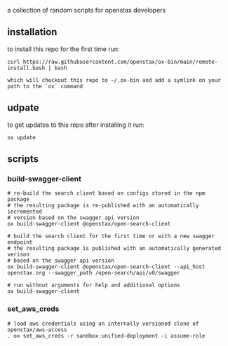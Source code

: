 a collection of random scripts for openstax developers

## installation
to install this repo for the first time run:
```
curl https://raw.githubusercontent.com/openstax/ox-bin/main/remote-install.bash | bash

which will checkout this repo to ~/.ox-bin and add a symlink on your path to the `ox` command
```

## udpate
to get updates to this repo after installing it run:
```
ox update
```

## scripts

### build-swagger-client
```
# re-build the search client based on configs stored in the npm package
# the resulting package is re-published with an automatically incremented
# version based on the swagger api version
ox build-swagger-client @openstax/open-search-client

# build the search client for the first time or with a new swagger endpoint 
# the resulting package is published with an automatically generated verison
# based on the swagger api version
ox build-swagger-client @openstax/open-search-client --api_host openstax.org --swagger_path /open-search/api/v0/swagger

# run without arguments for help and additional options
ox build-swagger-client
```

### set_aws_creds
```
# load aws credentials using an internally versioned clone of openstax/aws-access
. ox set_aws_creds -r sandbox:unified-deployment -i assume-role
```
